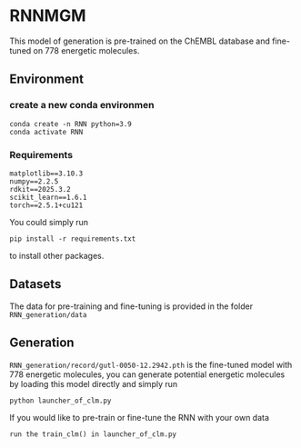# RNNMGM

This model of generation is pre-trained on the ChEMBL database and fine-tuned on 778 energetic molecules.


## Environment

### create a new conda environmen

``` shell
conda create -n RNN python=3.9
conda activate RNN
```

### Requirements

```
matplotlib==3.10.3
numpy==2.2.5
rdkit==2025.3.2
scikit_learn==1.6.1
torch==2.5.1+cu121
```

You could simply run
```
pip install -r requirements.txt
```
to install other packages.

## Datasets

The data for pre-training and fine-tuning is provided in the folder ```RNN_generation/data```

## Generation

```RNN_generation/record/gutl-0050-12.2942.pth``` is the fine-tuned model with 778 energetic molecules, you can generate potential energetic molecules by loading this model directly and simply run

```
python launcher_of_clm.py

```

If you would like to pre-train or fine-tune the RNN with your own data 

```
run the train_clm() in launcher_of_clm.py

```




